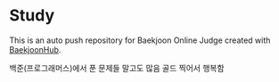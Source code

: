 # Study
This is an auto push repository for Baekjoon Online Judge created with [BaekjoonHub](https://github.com/BaekjoonHub/BaekjoonHub).

백준(프로그래머스)에서 푼 문제들
말고도 많음
골드 찍어서 행복함
